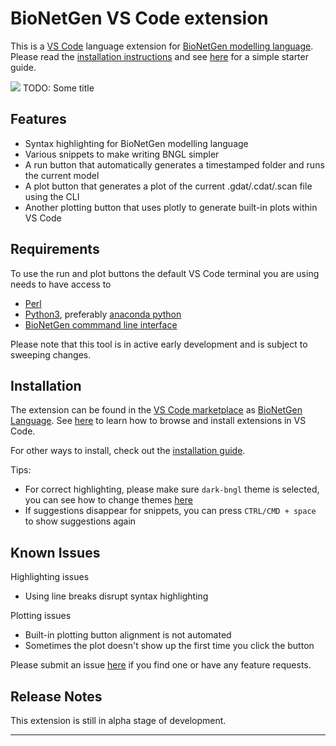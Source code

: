 # BioNetGen VS Code extension

This is a [VS Code](https://code.visualstudio.com/) language extension for [BioNetGen modelling language](http://bionetgen.org/). Please read the [installation instructions](https://github.com/RuleWorld/BNG_vscode_extension#installation) and see [here](docs/guide.md) for a simple starter guide.

<img src=https://raw.githubusercontent.com/RuleWorld/BNG_vscode_extension/main/assets/featured.gif>
TODO: Some title

## Features

* Syntax highlighting for BioNetGen modelling language
* Various snippets to make writing BNGL simpler
* A run button that automatically generates a timestamped folder and runs the current model
* A plot button that generates a plot of the current .gdat/.cdat/.scan file using the CLI
* Another plotting button that uses plotly to generate built-in plots within VS Code

## Requirements

To use the run and plot buttons the default VS Code terminal you are using needs to have access to
* [Perl](https://www.perl.org/)
* [Python3](https://www.python.org/), preferably [anaconda python](https://docs.anaconda.com/anaconda/)
* [BioNetGen commmand line interface](https://github.com/ASinanSaglam/BNG_cli)

Please note that this tool is in active early development and is subject to sweeping changes.

## Installation

The extension can be found in the [VS Code marketplace](https://marketplace.visualstudio.com/vscode) as [BioNetGen Language](https://marketplace.visualstudio.com/items?itemName=als251.bngl). See [here](https://code.visualstudio.com/docs/editor/extension-gallery#_browse-for-extensions) to learn how to browse and install extensions in VS Code.

For other ways to install, check out the [installation guide](docs/install.md).

Tips: 

* For correct highlighting, please make sure ```dark-bngl``` theme is selected, you can see how to change themes [here](https://code.visualstudio.com/docs/getstarted/themes#_selecting-the-color-theme)
* If suggestions disappear for snippets, you can press ```CTRL/CMD + space``` to show suggestions again

## Known Issues

Highlighting issues
* Using line breaks disrupt syntax highlighting

Plotting issues
* Built-in plotting button alignment is not automated
* Sometimes the plot doesn't show up the first time you click the button

Please submit an issue [here](https://github.com/RuleWorld/BNG_vscode_extension) if you find one or have any feature requests. 

## Release Notes

This extension is still in alpha stage of development. 

-----------------------------------------------------------------------------------------------------------